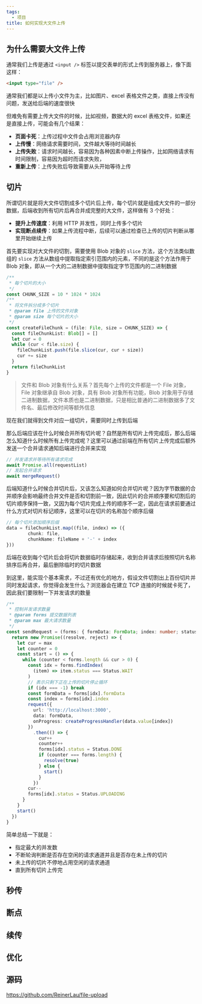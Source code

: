 ```yaml
---
tags:
  - 项目
title: 如何实现大文件上传
---
```

## 为什么需要大文件上传

通常我们上传是通过 `<input />` 标签以提交表单的形式上传到服务器上，像下面这样：

```html
<input type="file" />
```

通常我们都是以上传小文件为主，比如图片、excel 表格文件之类，直接上传没有问题，发送给后端的速度很快

但难免有需要上传大文件的时候，比如视频，数据大的 excel 表格文件，如果还是直接上传，可能会有几个结果：

- **页面卡死**：上传过程中文件会占用浏览器内存
- **上传慢**：网络请求需要时间，文件越大等待时间越长
- **上传失败**：请求时间越长，容易因为各种因素中断上传操作，比如网络请求有时间限制，容易因为超时而请求失败，
- **重新上传**：上传失败后导致需要从头开始等待上传

## 切片

所谓切片就是将大文件切割成多个切片后上传，每个切片就是组成大文件的一部分数据，后端收到所有切片后再合并成完整的大文件，这样做有 3 个好处：

- **提升上传速度**：利用 HTTP 并发性，同时上传多个切片
- **实现断点续传**：如果上传流程中断，后续可以通过检查已上传的切片判断从哪里开始继续上传

首先要实现对大文件的切割，需要使用 Blob 对象的 `slice` 方法，这个方法类似数组的 `slice` 方法从数组中提取指定索引范围内的元素，不同的是这个方法作用于 Blob 对象，即从一个大的二进制数据中提取指定字节范围内的二进制数据

```ts
/**
 * 每个切片的大小
 */
const CHUNK_SIZE = 10 * 1024 * 1024
/**
 * 将文件拆分成多个切片
 * @param file 上传的文件对象
 * @param size 每个切片的大小
 */
const createFileChunk = (file: File, size = CHUNK_SIZE) => {
  const fileChunkList: Blob[] = []
  let cur = 0
  while (cur < file.size) {
    fileChunkList.push(file.slice(cur, cur + size))
    cur += size
  }
  return fileChunkList
}
```

> 文件和 Blob 对象有什么关系？首先每个上传的文件都是一个 File 对象，File 对象继承自 Blob 对象，具有 Blob 对象所有功能，Blob 对象用于存储二进制数据，文件本质也是二进制数据，只是相比普通的二进制数据多了文件名、最后修改时间等额外信息

现在我们就得到文件对应一组切片，需要同时上传到后端

那么后端应该在什么时候合并所有切片呢？自然是所有切片上传完成后，那么后端怎么知道什么时候所有上传完成呢？这里可以通过前端在所有切片上传完成后额外发送一个合并请求通知后端进行合并来实现

```ts
// 并发请求并等待所有请求完成
await Promise.all(requestList)
// 发起合并请求
await mergeRequest()
```

后端知道什么时候合并切片后，又该怎么知道如何合并切片呢？因为字节数据的合并顺序会影响最终合并文件是否和切割前一致，因此切片的合并顺序要和切割后的切片顺序保持一致，又因为每个切片完成上传的顺序不一定，因此在请求前要通过什么方式对切片标记顺序，这里可以在切片的名称加个顺序后缀

```ts
// 每个切片添加顺序后缀
data = fileChunkList.map((file, index) => ({
		chunk: file,
        chunkName: fileName + '-' + index
}))
```

后端在收到每个切片后会将切片数据临时存储起来，收到合并请求后按照切片名称排序后再合并，最后删除临时的切片数据

到这里，能实现个基本需求，不过还有优化的地方，假设文件切割出上百份切片并同时发起请求，你觉得会发生什么？浏览器会在建立 TCP 连接的时候就卡死了，因此我们要限制一下并发请求的数量

```ts
/**
 * 控制并发请求数量
 * @param forms 提交数据列表
 * @param max 最大请求数量
 */
const sendRequest = (forms: { formData: FormData; index: number; status: number }[], max = 4) => {
  return new Promise((resolve, reject) => {
    let cur = max
    let counter = 0
    const start = () => {
      while (counter < forms.length && cur > 0) {
        const idx = forms.findIndex(
          (item) => item.status === Status.WAIT
        )
        // 表示只剩下正在上传的切片停止循环
        if (idx === -1) break
        const formData = forms[idx].formData
        const index = forms[idx].index
        request({
          url: 'http://localhost:3000',
          data: formData,
          onProgress: createProgressHandler(data.value[index])
        })
          .then(() => {
            cur++
            counter++
            forms[idx].status = Status.DONE
            if (counter === forms.length) {
              resolve(true)
            } else {
              start()
            }
          })
        cur--
        forms[idx].status = Status.UPLOADING
      }
    }
    start()
  })
}
```

简单总结一下就是：

- 指定最大的并发数
- 不断轮询判断是否存在空闲的请求通道并且是否存在未上传的切片
- 未上传的切片不停地占用空闲的请求通道
- 直到所有切片上传完
## 秒传

## 断点

## 续传

## 优化

## 源码

https://github.com/ReinerLau/file-upload
